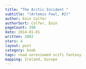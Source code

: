 ```yaml
---
title: "The Arctic Incident "
subtitle: "(Artemis Fowl, #2)"
author: Eoin Colfer
authorSort: Colfer, Eoin
pageCount: 398
date: 2014-01-01
written: 2002
stars: 4
layout: post
category: book
tags: read unreviewed scifi fantasy
mapping: Ireland, Europe
---
```

